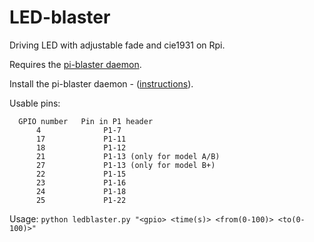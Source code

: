 LED-blaster
================

Driving LED with adjustable fade and cie1931 on Rpi.

Requires the <a href="https://github.com/sarfata/pi-blaster">pi-blaster daemon</a>.

Install the pi-blaster daemon - (<a href="https://github.com/sarfata/pi-blaster#how-to-build-and-install">instructions</a>).

Usable pins:

      GPIO number   Pin in P1 header
          4              P1-7
          17             P1-11
          18             P1-12
          21             P1-13 (only for model A/B)
          27             P1-13 (only for model B+)
          22             P1-15
          23             P1-16
          24             P1-18
          25             P1-22


Usage: ``python ledblaster.py "<gpio> <time(s)> <from(0-100)> <to(0-100)>"``
